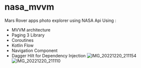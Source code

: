 # nasa_mvvm
Mars Rover apps photo explorer  using NASA Api Using :
- MVVM architecture
- Paging 3 Library
- Coroutines
- Kotlin Flow 
- Navigation Component 
- Dagger Hilt for Dependency Injection
![IMG_20221220_211154](https://user-images.githubusercontent.com/22825572/208749601-e6563d6a-24ee-4d09-a368-7a2c7da8cc0d.jpg)
![IMG_20221220_211110](https://user-images.githubusercontent.com/22825572/208749627-1ac0ff87-92a2-4667-8b7a-bd640698bb8e.jpg)
